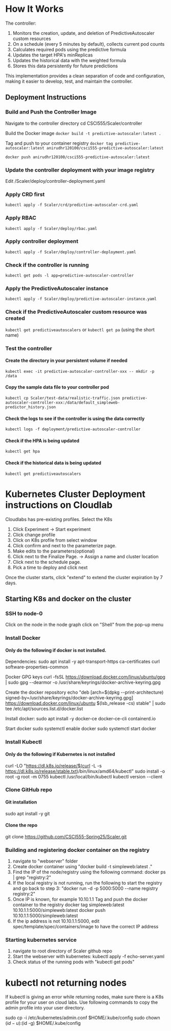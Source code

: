 # How It Works

The controller:
1. Monitors the creation, update, and deletion of PredictiveAutoscaler custom resources
2. On a schedule (every 5 minutes by default), collects current pod counts
3. Calculates required pods using the predictive formula
4. Updates the target HPA's minReplicas
5. Updates the historical data with the weighted formula
6. Stores this data persistently for future predictions

This implementation provides a clean separation of code and configuration, making it easier to develop, test, and maintain the controller.

## Deployment Instructions

### Build and Push the Controller Image

Navigate to the controller directory
cd CSCI555/Scaler/controller

Build the Docker image
`docker build -t predictive-autoscaler:latest .`

Tag and push to your container registry
`docker tag predictive-autoscaler:latest anirudhr120100/csci555-predictive-autoscaler:latest`

`docker push anirudhr120100/csci555-predictive-autoscaler:latest`

### Update the controller deployment with your image registry
Edit /Scaler/deploy/controller-deployment.yaml 

### Apply CRD first
`kubectl apply -f Scaler/crd/predictive-autoscaler-crd.yaml`

### Apply RBAC
`kubectl apply -f Scaler/deploy/rbac.yaml`

### Apply controller deployment
`kubectl apply -f Scaler/deploy/controller-deployment.yaml`

### Check if the controller is running
`kubectl get pods -l app=predictive-autoscaler-controller`

### Apply the PredictiveAutoscaler instance
`kubectl apply -f Scaler/deploy/predictive-autoscaler-instance.yaml`

### Check if the PredictiveAutoscaler custom resource was created 
`kubectl get predictiveautoscalers` 
or
`kubectl get pa` (using the short name)

### Test the controller
#### Create the directory in your persistent volume if needed
`kubectl exec -it predictive-autoscaler-controller-xxx -- mkdir -p /data`

#### Copy the sample data file to your controller pod
`kubectl cp Scaler/test-data/realistic-traffic.json predictive-autoscaler-controller-xxx:/data/default_simpleweb-predictor_history.json`

#### Check the logs to see if the controller is using the data correctly
`kubectl logs -f deployment/predictive-autoscaler-controller`

#### Check if the HPA is being updated
`kubectl get hpa`

#### Check if the historical data is being updated
`kubectl get predictiveautoscalers`


# Kubernetes Cluster Deployment instructions on Cloudlab

Cloudlabs has pre-existing profiles. Select the K8s

1. Click Experiment -> Start experiment
2. Click change profile
3. Click on K8s profile from select window
4. Click confirm and next to the parameterize page. 
5. Make edits to the parameters(optional)
6. Click next to the Finalize Page.
-> Assign a name and cluster location
7. Click next to the schedule page.
8. Pick a time to deploy and click next

Once the cluster starts, click "extend" to extend the cluster
expiration by 7 days.

## Starting K8s and docker on the cluster

### SSH to node-0
Click on the node in the node graph
click on "Shell" from the pop-up menu

### Install Docker
#### Only do the following if docker is not installed.

Dependencies:
sudo apt install -y apt-transport-https ca-certificates curl software-properties-common

Docker GPG keys
curl -fsSL https://download.docker.com/linux/ubuntu/gpg | sudo gpg --dearmor -o /usr/share/keyrings/docker-archive-keyring.gpg

Create the docker repository
echo "deb [arch=$(dpkg --print-architecture) signed-by=/usr/share/keyrings/docker-archive-keyring.gpg] https://download.docker.com/linux/ubuntu $(lsb_release -cs) stable" | sudo tee /etc/apt/sources.list.d/docker.list

Install docker:
sudo apt install -y docker-ce docker-ce-cli containerd.io

Start docker
sudo systemctl enable docker
sudo systemctl start docker

### Install Kubectl
#### Only do the following if Kubernetes is not installed
curl -LO "https://dl.k8s.io/release/$(curl -L -s https://dl.k8s.io/release/stable.txt)/bin/linux/amd64/kubectl"
sudo install -o root -g root -m 0755 kubectl /usr/local/bin/kubectl
kubectl version --client


### Clone GitHub repo
#### Git installation
sudo apt install -y git

#### Clone the repo
git clone https://github.com/CSCI555-Spring25/Scaler.git


### Building and registering docker container on the registry

1. navigate to "webserver" folder
2. Create docker container using "docker build -t simpleweb:latest ."
3. Find the IP of the node/registry using the following command:
    docker ps | grep "registry:2"
4. If the local registry is not running, run the following to start the registry and go back to step 3: 
    "docker run -d -p 5000:5000 --name registry registry:2"
5. Once IP is known, for example 10.10.1.1
Tag and push the docker container to the registry
    docker tag simpleweb:latest 10.10.1.1:5000/simpleweb:latest
    docker push 10.10.1.1:5000/simpleweb:latest
6. If the ip address is not 10.10.1.1:5000, edit spec/template/spec/containers/image to have the correct IP address


### Starting kubernetes service
1. navigate to root directory of Scaler github repo
2. Start the webserver with kubernetes:
    kubectl apply -f echo-server.yaml
3. Check status of the running pods with "kubectl get pods"


# kubectl not returning nodes
If kubectl is giving an error while returning nodes, make sure there is a 
K8s profile for your user on cloud labs. Use following commands to 
copy the admin profile into your user directory.

sudo cp -i /etc/kubernetes/admin.conf $HOME/.kube/config
sudo chown $(id -u):$(id -g) $HOME/.kube/config
